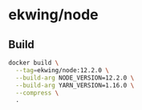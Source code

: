 # ekwing/node

## Build
```bash
docker build \
  --tag=ekwing/node:12.2.0 \
  --build-arg NODE_VERSION=12.2.0 \
  --build-arg YARN_VERSION=1.16.0 \
  --compress \
  .
```
